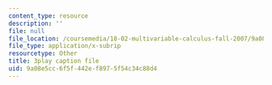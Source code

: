```yaml
---
content_type: resource
description: ''
file: null
file_location: /coursemedia/18-02-multivariable-calculus-fall-2007/9a08e5cc6f5f442ef8975f54c34c88d4_3_goGnJm5sA.srt
file_type: application/x-subrip
resourcetype: Other
title: 3play caption file
uid: 9a08e5cc-6f5f-442e-f897-5f54c34c88d4
---
```

